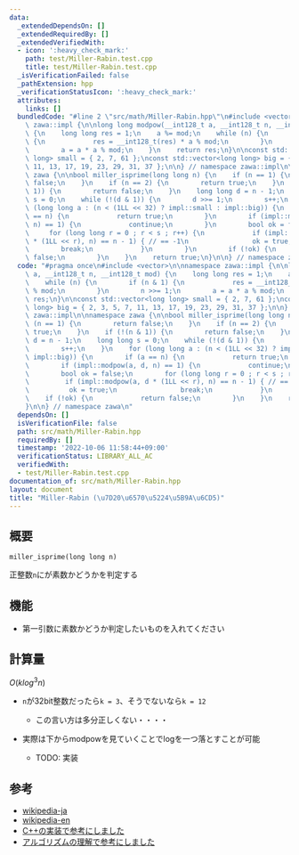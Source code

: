 ```yaml
---
data:
  _extendedDependsOn: []
  _extendedRequiredBy: []
  _extendedVerifiedWith:
  - icon: ':heavy_check_mark:'
    path: test/Miller-Rabin.test.cpp
    title: test/Miller-Rabin.test.cpp
  _isVerificationFailed: false
  _pathExtension: hpp
  _verificationStatusIcon: ':heavy_check_mark:'
  attributes:
    links: []
  bundledCode: "#line 2 \"src/math/Miller-Rabin.hpp\"\n#include <vector>\n\nnamespace\
    \ zawa::impl {\n\nlong long modpow(__int128_t a, __int128_t n, __int128_t mod)\
    \ {\n    long long res = 1;\n    a %= mod;\n    while (n) {\n        if (n & 1)\
    \ {\n            res = __int128_t(res) * a % mod;\n        }\n        n >>= 1;\n\
    \        a = a * a % mod;\n    }\n    return res;\n}\n\nconst std::vector<long\
    \ long> small = { 2, 7, 61 };\nconst std::vector<long long> big = { 2, 3, 5, 7,\
    \ 11, 13, 17, 19, 23, 29, 31, 37 };\n\n} // namespace zawa::impl\n\nnamespace\
    \ zawa {\n\nbool miller_isprime(long long n) {\n    if (n == 1) {\n        return\
    \ false;\n    }\n    if (n == 2) {\n        return true;\n    }\n    if (!(n &\
    \ 1)) {\n        return false;\n    }\n    long long d = n - 1;\n    long long\
    \ s = 0;\n    while (!(d & 1)) {\n        d >>= 1;\n        s++;\n    }\n    for\
    \ (long long a : (n < (1LL << 32) ? impl::small : impl::big)) {\n        if (a\
    \ == n) {\n            return true;\n        }\n        if (impl::modpow(a, d,\
    \ n) == 1) {\n            continue;\n        }\n        bool ok = false;\n   \
    \     for (long long r = 0 ; r < s ; r++) {\n            if (impl::modpow(a, d\
    \ * (1LL << r), n) == n - 1) { // == -1\n                ok = true;\n        \
    \        break;\n            }\n        }\n        if (!ok) {\n            return\
    \ false;\n        }\n    }\n    return true;\n}\n\n} // namespace zawa\n"
  code: "#pragma once\n#include <vector>\n\nnamespace zawa::impl {\n\nlong long modpow(__int128_t\
    \ a, __int128_t n, __int128_t mod) {\n    long long res = 1;\n    a %= mod;\n\
    \    while (n) {\n        if (n & 1) {\n            res = __int128_t(res) * a\
    \ % mod;\n        }\n        n >>= 1;\n        a = a * a % mod;\n    }\n    return\
    \ res;\n}\n\nconst std::vector<long long> small = { 2, 7, 61 };\nconst std::vector<long\
    \ long> big = { 2, 3, 5, 7, 11, 13, 17, 19, 23, 29, 31, 37 };\n\n} // namespace\
    \ zawa::impl\n\nnamespace zawa {\n\nbool miller_isprime(long long n) {\n    if\
    \ (n == 1) {\n        return false;\n    }\n    if (n == 2) {\n        return\
    \ true;\n    }\n    if (!(n & 1)) {\n        return false;\n    }\n    long long\
    \ d = n - 1;\n    long long s = 0;\n    while (!(d & 1)) {\n        d >>= 1;\n\
    \        s++;\n    }\n    for (long long a : (n < (1LL << 32) ? impl::small :\
    \ impl::big)) {\n        if (a == n) {\n            return true;\n        }\n\
    \        if (impl::modpow(a, d, n) == 1) {\n            continue;\n        }\n\
    \        bool ok = false;\n        for (long long r = 0 ; r < s ; r++) {\n   \
    \         if (impl::modpow(a, d * (1LL << r), n) == n - 1) { // == -1\n      \
    \          ok = true;\n                break;\n            }\n        }\n    \
    \    if (!ok) {\n            return false;\n        }\n    }\n    return true;\n\
    }\n\n} // namespace zawa\n"
  dependsOn: []
  isVerificationFile: false
  path: src/math/Miller-Rabin.hpp
  requiredBy: []
  timestamp: '2022-10-06 11:58:44+09:00'
  verificationStatus: LIBRARY_ALL_AC
  verifiedWith:
  - test/Miller-Rabin.test.cpp
documentation_of: src/math/Miller-Rabin.hpp
layout: document
title: "Miller-Rabin (\u7D20\u6570\u5224\u5B9A\u6CD5)"
---
```


## 概要
```
miller_isprime(long long n)
```
正整数`n`にが素数かどうかを判定する

##  機能

- 第一引数に素数かどうか判定したいものを入れてください

## 計算量

$O(klog^3 n)$

- `n`が32bit整数だったら`k = 3`、そうでないなら`k = 12`
	- この言い方は多分正しくない・・・・

- 実際は下からmodpowを見ていくことでlogを一つ落とすことが可能
	- TODO: 実装

## 参考

- [wikipedia-ja](https://ja.wikipedia.org/wiki/%E3%83%9F%E3%83%A9%E3%83%BC%E2%80%93%E3%83%A9%E3%83%93%E3%83%B3%E7%B4%A0%E6%95%B0%E5%88%A4%E5%AE%9A%E6%B3%95)
- [wikipedia-en](https://en.wikipedia.org/wiki/Miller%E2%80%93Rabin_primality_test)
- [C++の実装で参考にしました](https://joisino.hatenablog.com/entry/2017/08/03/210000)
- [アルゴリズムの理解で参考にしました](https://qiita.com/Kiri8128/items/eca965fe86ea5f4cbb98)
